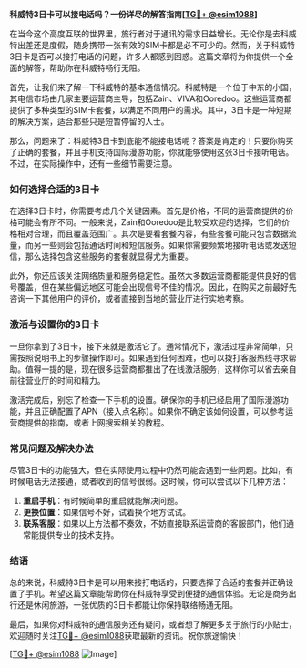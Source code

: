 **科威特3日卡可以接电话吗？一份详尽的解答指南[[TG💪+ @esim1088](https://t.me/s/esim1088)]**

在当今这个高度互联的世界里，旅行者对于通讯的需求日益增长。无论你是去科威特出差还是度假，随身携带一张有效的SIM卡都是必不可少的。然而，关于科威特3日卡是否可以接打电话的问题，许多人都感到困惑。这篇文章将为你提供一个全面的解答，帮助你在科威特畅行无阻。

首先，让我们来了解一下科威特的基本通信情况。科威特是一个位于中东的小国，其电信市场由几家主要运营商主导，包括Zain、VIVA和Ooredoo。这些运营商都提供了多种类型的SIM卡套餐，以满足不同用户的需求。其中，3日卡是一种短期的解决方案，适合那些只是短暂停留的人士。

那么，问题来了：科威特3日卡到底能不能接电话呢？答案是肯定的！只要你购买了正确的套餐，并且手机支持国际漫游功能，你就能够使用这张3日卡接听电话。不过，在实际操作中，还有一些细节需要注意。

### **如何选择合适的3日卡**

在选择3日卡时，你需要考虑几个关键因素。首先是价格，不同的运营商提供的价格可能会有所不同。一般来说，Zain和Ooredoo是比较受欢迎的选择，它们的价格相对合理，而且覆盖范围广。其次是要看套餐内容，有些套餐可能只包含数据流量，而另一些则会包括通话时间和短信服务。如果你需要频繁地接听电话或发送短信，那么选择包含这些服务的套餐就显得尤为重要。

此外，你还应该关注网络质量和服务稳定性。虽然大多数运营商都能提供良好的信号覆盖，但在某些偏远地区可能会出现信号不佳的情况。因此，在购买之前最好先咨询一下其他用户的评价，或者直接到当地的营业厅进行实地考察。

### **激活与设置你的3日卡**

一旦你拿到了3日卡，接下来就是激活它了。通常情况下，激活过程非常简单，只需按照说明书上的步骤操作即可。如果遇到任何困难，也可以拨打客服热线寻求帮助。值得一提的是，现在很多运营商都推出了在线激活服务，这样你可以省去亲自前往营业厅的时间和精力。

激活完成后，别忘了检查一下手机的设置。确保你的手机已经启用了国际漫游功能，并且正确配置了APN（接入点名称）。如果你不确定该如何设置，可以参考运营商提供的指南，或者上网搜索相关的教程。

### **常见问题及解决办法**

尽管3日卡的功能强大，但在实际使用过程中仍然可能会遇到一些问题。比如，有时候电话无法接通，或者收到的信号很弱。这时候，你可以尝试以下几种方法：

1. **重启手机**：有时候简单的重启就能解决问题。
2. **更换位置**：如果信号不好，试着换个地方试试。
3. **联系客服**：如果以上方法都不奏效，不妨直接联系运营商的客服部门，他们通常能提供专业的技术支持。

### **结语**

总的来说，科威特3日卡是可以用来接打电话的，只要选择了合适的套餐并正确设置了手机。希望这篇文章能帮助你在科威特享受到便捷的通信体验。无论是商务出行还是休闲旅游，一张优质的3日卡都能让你保持联络畅通无阻。

最后，如果你对科威特的通信服务还有疑问，或者想了解更多关于旅行的小贴士，欢迎随时关注[TG💪+ @esim1088](https://t.me/s/esim1088)获取最新的资讯。祝你旅途愉快！

[[TG💪+ @esim1088](https://t.me/s/esim1088) ![Image](https://i.postimg.cc/4NQfJmqS/Snipaste-2025-05-13-00-14-12.png)]